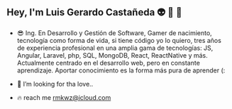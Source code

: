 ## Hey, I'm Luis Gerardo Castañeda 👽 🍻 👾

- 😎 Ing. En Desarrollo y Gestión de Software, Gamer de nacimiento, tecnología como forma de vida, si tiene código yo lo quiero, tres años de experiencia profesional en una amplia gama de tecnologías: JS, Angular, Laravel, php, SQL, MongoDB, React, ReactNative y más. Actualmente centrado en el desarrollo web, pero en constante aprendizaje. Aportar conocimiento es la forma más pura de aprender (:

- 💞️ I’m looking for tha love..

- 🔥 reach me rmkwz@icloud.com
